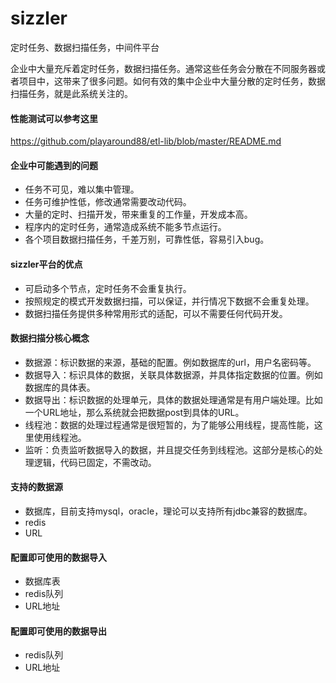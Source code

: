 # sizzler
定时任务、数据扫描任务，中间件平台

企业中大量充斥着定时任务，数据扫描任务。通常这些任务会分散在不同服务器或者项目中，这带来了很多问题。如何有效的集中企业中大量分散的定时任务，数据扫描任务，就是此系统关注的。

#### 性能测试可以参考这里
https://github.com/playaround88/etl-lib/blob/master/README.md

#### 企业中可能遇到的问题
* 任务不可见，难以集中管理。
* 任务可维护性低，修改通常需要改动代码。
* 大量的定时、扫描开发，带来重复的工作量，开发成本高。
* 程序内的定时任务，通常造成系统不能多节点运行。
* 各个项目数据扫描任务，千差万别，可靠性低，容易引入bug。

#### sizzler平台的优点
* 可启动多个节点，定时任务不会重复执行。
* 按照规定的模式开发数据扫描，可以保证，并行情况下数据不会重复处理。
* 数据扫描任务提供多种常用形式的适配，可以不需要任何代码开发。

#### 数据扫描分核心概念
* 数据源：标识数据的来源，基础的配置。例如数据库的url，用户名密码等。
* 数据导入：标识具体的数据，关联具体数据源，并具体指定数据的位置。例如数据库的具体表。
* 数据导出：标识数据的处理单元，具体的数据处理通常是有用户端处理。比如一个URL地址，那么系统就会把数据post到具体的URL。
* 线程池：数据的处理过程通常是很短暂的，为了能够公用线程，提高性能，这里使用线程池。
* 监听：负责监听数据导入的数据，并且提交任务到线程池。这部分是核心的处理逻辑，代码已固定，不需改动。

#### 支持的数据源
* 数据库，目前支持mysql，oracle，理论可以支持所有jdbc兼容的数据库。
* redis
* URL

#### 配置即可使用的数据导入
* 数据库表
* redis队列
* URL地址

#### 配置即可使用的数据导出
* redis队列
* URL地址